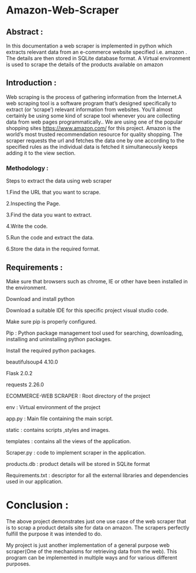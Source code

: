 # Amazon-Web-Scraper

## Abstract :

In this documentation a web scraper is implemented in python which extracts relevant data from an e-commerce website specified i.e. amazon . The details are then stored in SQLite database format. A Virtual environment is used to scrape the details of the products available on amazon
 
## Introduction : 

Web scraping is the process of gathering information from the Internet.A web scraping tool is a software program that’s designed specifically to extract (or ‘scrape’) relevant information from websites. You’ll almost certainly be using some kind of scrape tool whenever you are collecting data from web pages programmatically..
We are using one of the popular shopping sites https://www.amazon.com/ for this project. Amazon is the world’s most trusted recommendation resource for quality shopping. 
The scraper requests the url and fetches the data one by one according to the specified rules as the individual data is fetched it simultaneously keeps adding it to the view section.  
### Methodology : 
Steps to extract the data using web scraper

1.Find the URL that you want to scrape.

2.Inspecting the Page.

3.Find the data you want to extract.

4.Write the code.

5.Run the code and extract the data.

6.Store the data in the required format.


## Requirements : 

Make sure that browsers such as chrome, IE or other have been installed in the environment. 

Download and install python 

Download a suitable IDE for this specific project visual studio code. 

Make sure pip is properly configured. 

Pip : Python package management tool used for searching, downloading, installing and uninstalling python packages. 

Install the required python packages. 

beautifulsoup4 4.10.0

Flask 2.0.2

requests 2.26.0

ECOMMERCE-WEB SCRAPER : Root directory of the project 

env : Virtual environment of the project 

app.py : Main file containing the main script.

static : contains scripts ,styles and images.

templates :  contains all the views of the application.

Scraper.py : code to implement scraper in the application.

products.db : product details will be stored in SQLite format 

Requirements.txt : descriptor for all the external libraries and dependencies used in our application. 
 
 
# Conclusion : 

The above project demonstrates just one use case of the web scraper that is to scrap a product details site for data on amazon. The scrapers perfectly fulfill the purpose it was intended to do. 

My project is just another implementation of a general purpose web scraper(One of the mechanisms for retrieving data from the web). This program can be implemented in multiple ways and for various different purposes. 






